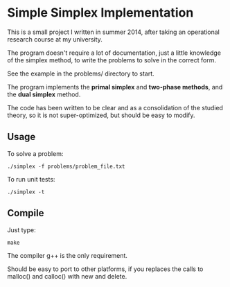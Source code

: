 Simple Simplex Implementation
=============================

This is a small project I written in summer 2014, after taking an operational research course at my university.

The program doesn't require a lot of documentation, just a little knowledge of the simplex method, to write the problems to solve in the correct form.

See the example in the problems/ directory to start.

The program implements the **primal simplex** and **two-phase methods**, and the **dual simplex** method.

The code has been written to be clear and as a consolidation of the studied theory, so it is not super-optimized, but should be easy to modify. 

Usage
-----

To solve a problem:

```
./simplex -f problems/problem_file.txt
```

To run unit tests:

```
./simplex -t
```

Compile
-------

Just type:
```
make
```

The compiler g++ is the only requirement.

Should be easy to port to other platforms, if you replaces the calls to malloc() and calloc() with new and delete.

